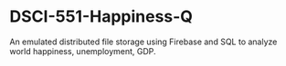 # DSCI-551-Happiness-Q
An emulated distributed file storage using Firebase and SQL to analyze world happiness, unemployment, GDP. 
